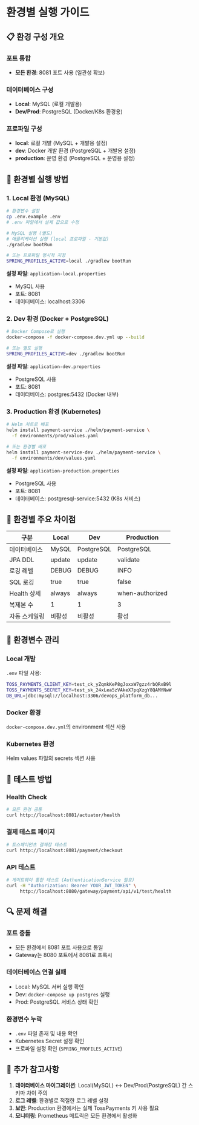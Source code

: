 # 환경별 실행 가이드

## 📋 환경 구성 개요

### 포트 통합
- **모든 환경**: 8081 포트 사용 (일관성 확보)

### 데이터베이스 구성
- **Local**: MySQL (로컬 개발용)
- **Dev/Prod**: PostgreSQL (Docker/K8s 환경용)

### 프로파일 구성
- **local**: 로컬 개발 (MySQL + 개발용 설정)
- **dev**: Docker 개발 환경 (PostgreSQL + 개발용 설정)
- **production**: 운영 환경 (PostgreSQL + 운영용 설정)

## 🚀 환경별 실행 방법

### 1. Local 환경 (MySQL)
```bash
# 환경변수 설정
cp .env.example .env
# .env 파일에서 실제 값으로 수정

# MySQL 실행 (별도)
# 애플리케이션 실행 (local 프로파일 - 기본값)
./gradlew bootRun

# 또는 프로파일 명시적 지정
SPRING_PROFILES_ACTIVE=local ./gradlew bootRun
```

**설정 파일**: `application-local.properties`
- MySQL 사용
- 포트: 8081
- 데이터베이스: localhost:3306

### 2. Dev 환경 (Docker + PostgreSQL)
```bash
# Docker Compose로 실행
docker-compose -f docker-compose.dev.yml up --build

# 또는 별도 실행
SPRING_PROFILES_ACTIVE=dev ./gradlew bootRun
```

**설정 파일**: `application-dev.properties`
- PostgreSQL 사용
- 포트: 8081
- 데이터베이스: postgres:5432 (Docker 내부)

### 3. Production 환경 (Kubernetes)
```bash
# Helm 차트로 배포
helm install payment-service ./helm/payment-service \
  -f environments/prod/values.yaml

# 또는 환경별 배포
helm install payment-service-dev ./helm/payment-service \
  -f environments/dev/values.yaml
```

**설정 파일**: `application-production.properties`
- PostgreSQL 사용
- 포트: 8081
- 데이터베이스: postgresql-service:5432 (K8s 서비스)

## 🔧 환경별 주요 차이점

| 구분 | Local | Dev | Production |
|------|-------|-----|------------|
| 데이터베이스 | MySQL | PostgreSQL | PostgreSQL |
| JPA DDL | update | update | validate |
| 로깅 레벨 | DEBUG | DEBUG | INFO |
| SQL 로깅 | true | true | false |
| Health 상세 | always | always | when-authorized |
| 복제본 수 | 1 | 1 | 3 |
| 자동 스케일링 | 비활성 | 비활성 | 활성 |

## 🔐 환경변수 관리

### Local 개발
`.env` 파일 사용:
```bash
TOSS_PAYMENTS_CLIENT_KEY=test_ck_yZqmkKeP8gJoxxW7gzz4rbQRxB9l
TOSS_PAYMENTS_SECRET_KEY=test_sk_24xLea5zVAkeX7pqXzgY8QAMYNwW
DB_URL=jdbc:mysql://localhost:3306/devops_platform_db...
```

### Docker 환경
`docker-compose.dev.yml`의 environment 섹션 사용

### Kubernetes 환경
Helm values 파일의 secrets 섹션 사용

## 🧪 테스트 방법

### Health Check
```bash
# 모든 환경 공통
curl http://localhost:8081/actuator/health
```

### 결제 테스트 페이지
```bash
# 토스페이먼츠 결제창 테스트
curl http://localhost:8081/payment/checkout
```

### API 테스트
```bash
# 게이트웨이 통한 테스트 (AuthenticationService 필요)
curl -H "Authorization: Bearer YOUR_JWT_TOKEN" \
     http://localhost:8080/gateway/payment/api/v1/test/health
```

## 🔍 문제 해결

### 포트 충돌
- 모든 환경에서 8081 포트 사용으로 통일
- Gateway는 8080 포트에서 8081로 프록시

### 데이터베이스 연결 실패
- Local: MySQL 서버 실행 확인
- Dev: `docker-compose up postgres` 실행
- Prod: PostgreSQL 서비스 상태 확인

### 환경변수 누락
- `.env` 파일 존재 및 내용 확인
- Kubernetes Secret 설정 확인
- 프로파일 설정 확인 (`SPRING_PROFILES_ACTIVE`)

## 📝 추가 참고사항

1. **데이터베이스 마이그레이션**: Local(MySQL) ↔ Dev/Prod(PostgreSQL) 간 스키마 차이 주의
2. **로그 레벨**: 환경별로 적절한 로그 레벨 설정
3. **보안**: Production 환경에서는 실제 TossPayments 키 사용 필요
4. **모니터링**: Prometheus 메트릭은 모든 환경에서 활성화